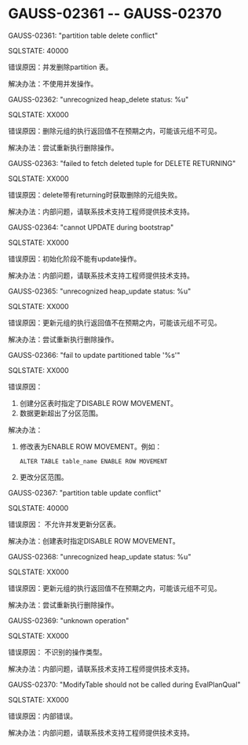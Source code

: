 # GAUSS-02361 -- GAUSS-02370<a name="ZH-CN_TOPIC_0302072893"></a>

GAUSS-02361: "partition table delete conflict"

SQLSTATE: 40000

错误原因：并发删除partition 表。

解决办法：不使用并发操作。

GAUSS-02362: "unrecognized heap\_delete status: %u"

SQLSTATE: XX000

错误原因：删除元组的执行返回值不在预期之内，可能该元组不可见。

解决办法：尝试重新执行删除操作。

GAUSS-02363: "failed to fetch deleted tuple for DELETE RETURNING"

SQLSTATE: XX000

错误原因：delete带有returning时获取删除的元组失败。

解决办法：内部问题，请联系技术支持工程师提供技术支持。

GAUSS-02364: "cannot UPDATE during bootstrap"

SQLSTATE: XX000

错误原因：初始化阶段不能有update操作。

解决办法：内部问题，请联系技术支持工程师提供技术支持。

GAUSS-02365: "unrecognized heap\_update status: %u"

SQLSTATE: XX000

错误原因：更新元组的执行返回值不在预期之内，可能该元组不可见。

解决办法：尝试重新执行删除操作。

GAUSS-02366: "fail to update partitioned table '%s'"

SQLSTATE: XX000

错误原因：

1.  创建分区表时指定了DISABLE ROW MOVEMENT。
2.  数据更新超出了分区范围。

解决办法：

1.  修改表为ENABLE ROW MOVEMENT。例如：

    ```
    ALTER TABLE table_name ENABLE ROW MOVEMENT
    ```

2.  更改分区范围。

GAUSS-02367: "partition table update conflict"

SQLSTATE: 40000

错误原因： 不允许并发更新分区表。

解决办法：创建表时指定DISABLE ROW MOVEMENT。

GAUSS-02368: "unrecognized heap\_update status: %u"

SQLSTATE: XX000

错误原因：更新元组的执行返回值不在预期之内，可能该元组不可见。

解决办法：尝试重新执行删除操作。

GAUSS-02369: "unknown operation"

SQLSTATE: XX000

错误原因： 不识别的操作类型。

解决办法：内部问题，请联系技术支持工程师提供技术支持。

GAUSS-02370: "ModifyTable should not be called during EvalPlanQual"

SQLSTATE: XX000

错误原因：内部错误。

解决办法：内部问题，请联系技术支持工程师提供技术支持。
